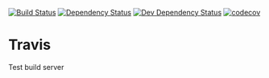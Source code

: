 [![Build Status](https://travis-ci.org/Andries-Smit/travis.svg?branch=master)](https://travis-ci.org/Andries-Smit/travis)
[![Dependency Status](https://david-dm.org/Andries-Smit/travis.svg)](https://david-dm.org/Andries-Smit/travis)
[![Dev Dependency Status](https://david-dm.org/Andries-Smit/travis.svg#info=devDependencies)](https://david-dm.org/Andries-Smit/travis#info=devDependencies)
[![codecov](https://codecov.io/gh/andries-smit/travis/branch/master/graph/badge.svg)](https://codecov.io/gh/andries-smit/travis)


# Travis

Test build server
